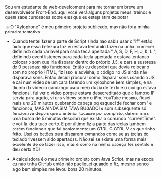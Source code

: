 Sou um estudante de web-development para me tornar em breve um desenvolvedor Front-End. aqui você verá alguns projetos meus, treinos e quem sabe curiosades sobre eles que eu esteja afim de botar



-> O "Xylophone" é meu primeiro projeto publicado, mas não foi a minha primeira tentativa
  - Quando tentei fazer a parte de Script ainda nao sabia usar o "if" então tudo que essa belezura faz eu estava tentando fazer na unha. comecei definindo cada variável para cada tecla apertada " A, S, D, F, H, J, K, L ", definindo event listeners para cada tecla apertada e estava tentando colocar o som que iria disparar dentro do próprio J.S, e para a suspresa de 0 pessoas: não funcionou. Então eu descobri que devia colocar o som no proprio HTML, fiz isso, e advinha, o código no JS ainda não disparava sons. Então decidi procurar como disparar sons usando o JS e cai num video de um cara fazendo um xylophone bem simples, e na thumb do vídeo o candango usou meia duzia de texto e o código estava funcional, fui ver o vídeo porque estava desacreditado que o famoso IF servia para aquilo, vi uns vídeos sobre o IFno YouTube mesmo, fiquei mais uns 20 minutos quebrando cabeça pq esqueci de fechar com ' e funcionou, MAS AINDA SIM TAVA BUGADO! o som subsequente só funcionava depois que o anterior tocasse por completo, dai em mais uma busca de 5 minutos descobri que existia o comando "currentTime". e voi-là. deu tudo certo.
  E por último fiz a parte das teclas tambem serém funcionais que foi basicamente um CTRL-C CTRL-V do que tinha feito. Usei os botões para disparem comandos como se as teclas do teclado tivessem sido apertadas. Não sei se existe uma forma mais excelente de se fazer isso, mas é como na minha cabeça fez sentido e deu certo XD!  

- A calculadora é o meu primeiro projeto com Java Script, mas na epoca eu nao tinha GitHub então não pucliquei quando o fiz, mesmo sendo algo bem simples me levou bons 20 minutos.

